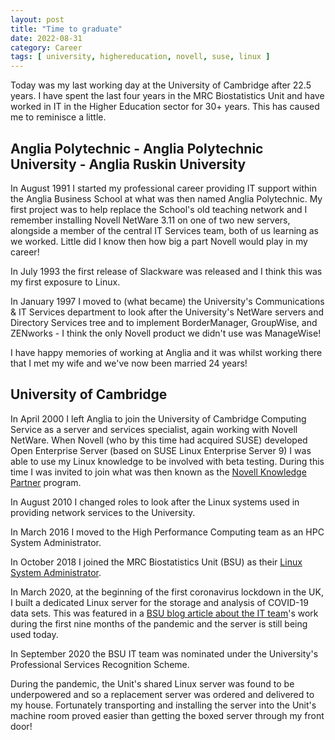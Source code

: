 ```yaml
---
layout: post
title: "Time to graduate"
date: 2022-08-31
category: Career 
tags: [ university, highereducation, novell, suse, linux ]
---
```

Today was my last working day at the University of Cambridge after 22.5 years. I have spent the last four years in the MRC Biostatistics Unit and have worked in IT in the Higher Education sector for 30+ years. This has caused me to reminisce a little.

## Anglia Polytechnic - Anglia Polytechnic University - Anglia Ruskin University

In August 1991 I started my professional career providing IT support within the Anglia Business School at what was then named Anglia Polytechnic. My first project was to help replace the School's old teaching network and I remember installing Novell NetWare 3.11 on one of two new servers, alongside a member of the central IT Services team, both of us learning as we worked. Little did I know then how big a part Novell would play in my career!

In July 1993 the first release of Slackware was released and I think this was my first exposure to Linux.

In January 1997 I moved to (what became) the University's Communications & IT Services department to look after the University's NetWare servers and Directory Services tree and to implement BorderManager, GroupWise, and ZENworks - I think the only Novell product we didn't use was ManageWise!

I have happy memories of working at Anglia and it was whilst working there that I met my wife and we've now been married 24 years! 

## University of Cambridge

In April 2000 I left Anglia to join the University of Cambridge Computing Service as a server and services specialist, again working with Novell NetWare. When Novell (who by this time had acquired SUSE) developed Open Enterprise Server (based on SUSE Linux Enterprise Server 9) I was able to use my Linux knowledge to be involved with beta testing. During this time I was invited to join what was then known as the [Novell Knowledge Partner](/blog/2020/11/26/thanks-for-a-novell-experience) program.

In August 2010 I changed roles to look after the Linux systems used in providing network services to the University.

In March 2016 I moved to the High Performance Computing team as an HPC System Administrator.

In October 2018 I joined the MRC Biostatistics Unit (BSU) as their [Linux System Administrator](/blog/2018/10/13/uis-be-seeing-u).

In March 2020, at the beginning of the first coronavirus lockdown in the UK, I built a dedicated Linux server for the storage and analysis of COVID-19 data sets. This was featured in a [BSU blog article about the IT team](https://www.mrc-bsu.cam.ac.uk/blog/supporting-the-research/)'s work during the first nine months of the pandemic and the server is still being used today.

In September 2020 the BSU IT team was nominated under the University's Professional Services Recognition Scheme.

During the pandemic, the Unit's shared Linux server was found to be underpowered and so a replacement server was ordered and delivered to my house. Fortunately transporting and installing the server into the Unit's machine room proved easier than getting the boxed server through my front door!
